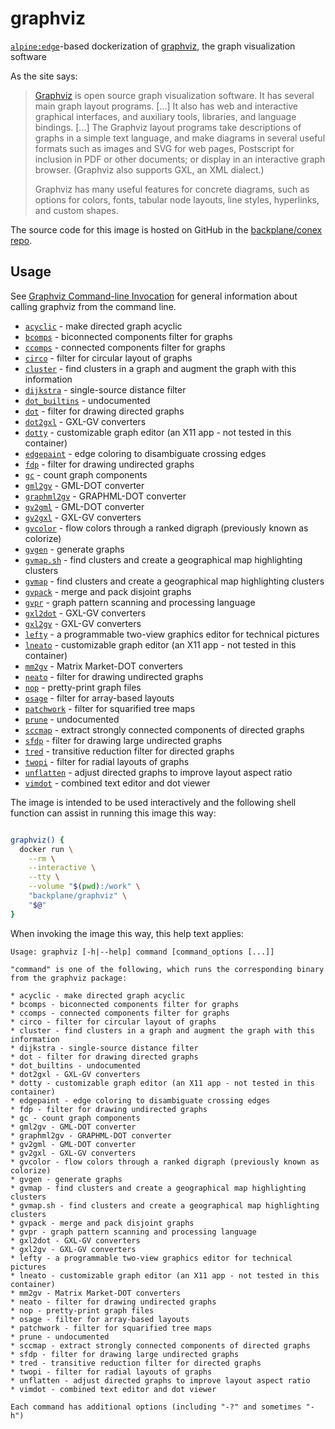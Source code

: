 # graphviz

[`alpine:edge`](https://hub.docker.com/_/alpine/)-based dockerization of [graphviz](https://graphviz.gitlab.io/), the graph visualization software

As the site says:

> [Graphviz](https://www.graphviz.org/) is open source graph visualization software. It has several main graph layout programs. [...] It also has web and interactive graphical interfaces, and auxiliary tools, libraries, and language bindings. [...] The Graphviz layout programs take descriptions of graphs in a simple text language, and make diagrams in several useful formats such as images and SVG for web pages, Postscript for inclusion in PDF or other documents; or display in an interactive graph browser. (Graphviz also supports GXL, an XML dialect.)
>
>Graphviz has many useful features for concrete diagrams, such as options for colors, fonts, tabular node layouts, line styles, hyperlinks, and custom shapes.

The source code for this image is hosted on GitHub in the [backplane/conex repo](https://github.com/backplane/conex/tree/main/graphviz).

## Usage

See [Graphviz Command-line Invocation](https://graphviz.org/_pages/doc/info/command.html) for general information about calling graphviz from the command line.

* [`acyclic`](https://graphviz.gitlab.io/_pages/pdf/acyclic.1.pdf) - make directed graph acyclic
* [`bcomps`](https://graphviz.gitlab.io/_pages/pdf/bcomps.1.pdf) - biconnected components filter for graphs
* [`ccomps`](https://graphviz.gitlab.io/_pages/pdf/ccomps.1.pdf) - connected components filter for graphs
* [`circo`](https://graphviz.gitlab.io/_pages/pdf/dot.1.pdf) - filter for circular layout of graphs
* [`cluster`](https://graphviz.gitlab.io/_pages/pdf/cluster.1.pdf) - find clusters in a graph and augment the graph with this information
* [`dijkstra`](https://graphviz.gitlab.io/_pages/pdf/dijkstra.1.pdf) - single-source distance filter
* [`dot_builtins`](https://graphviz.gitlab.io/_pages/pdf/dot.1.pdf) - undocumented
* [`dot`](https://graphviz.gitlab.io/_pages/pdf/dot.1.pdf) - filter for drawing directed graphs
* [`dot2gxl`](https://graphviz.gitlab.io/_pages/pdf/dot2gxl.1.pdf) - GXL-GV converters
* [`dotty`](https://graphviz.gitlab.io/_pages/pdf/dotty.1.pdf) - customizable graph editor (an X11 app - not tested in this container)
* [`edgepaint`](https://graphviz.gitlab.io/_pages/pdf/edgepaint.1.pdf) - edge coloring to disambiguate crossing edges
* [`fdp`](https://graphviz.gitlab.io/_pages/pdf/dot.1.pdf) - filter for drawing undirected graphs
* [`gc`](https://graphviz.gitlab.io/_pages/pdf/gc.1.pdf) - count graph components
* [`gml2gv`](https://graphviz.gitlab.io/_pages/pdf/gml2gv.1.pdf) - GML-DOT converter
* [`graphml2gv`](https://graphviz.gitlab.io/_pages/pdf/graphml2gv.1.pdf) - GRAPHML-DOT converter
* [`gv2gml`](https://graphviz.gitlab.io/_pages/pdf/gv2gml.1.pdf) - GML-DOT converter
* [`gv2gxl`](https://graphviz.gitlab.io/_pages/pdf/gv2gxl.1.pdf) - GXL-GV converters
* [`gvcolor`](https://graphviz.gitlab.io/_pages/pdf/gvcolor.1.pdf) - flow colors through a ranked digraph (previously known as colorize)
* [`gvgen`](https://graphviz.gitlab.io/_pages/pdf/gvgen.1.pdf) - generate graphs
* [`gvmap.sh`](https://graphviz.gitlab.io/_pages/pdf/gvmap.sh.1.pdf) - find clusters and create a geographical map highlighting clusters
* [`gvmap`](https://graphviz.gitlab.io/_pages/pdf/gvmap.1.pdf) - find clusters and create a geographical map highlighting clusters
* [`gvpack`](https://graphviz.gitlab.io/_pages/pdf/gvpack.1.pdf) - merge and pack disjoint graphs
* [`gvpr`](https://graphviz.gitlab.io/_pages/pdf/gvpr.1.pdf) - graph pattern scanning and processing language
* [`gxl2dot`](https://graphviz.gitlab.io/_pages/pdf/gxl2dot.1.pdf) - GXL-GV converters
* [`gxl2gv`](https://graphviz.gitlab.io/_pages/pdf/gxl2gv.1.pdf) - GXL-GV converters
* [`lefty`](https://graphviz.gitlab.io/_pages/pdf/lefty.1.pdf) - a programmable two-view graphics editor for technical pictures
* [`lneato`](https://graphviz.gitlab.io/_pages/pdf/lneato.1.pdf) - customizable graph editor (an X11 app - not tested in this container)
* [`mm2gv`](https://graphviz.gitlab.io/_pages/pdf/mm2gv.1.pdf) - Matrix Market-DOT converters
* [`neato`](https://graphviz.gitlab.io/_pages/pdf/dot.1.pdf) - filter for drawing undirected graphs
* [`nop`](https://graphviz.gitlab.io/_pages/pdf/nop.1.pdf) - pretty-print graph files
* [`osage`](https://graphviz.gitlab.io/_pages/pdf/osage.1.pdf) - filter for array-based layouts
* [`patchwork`](https://graphviz.gitlab.io/_pages/pdf/patchwork.1.pdf) - filter for squarified tree maps
* [`prune`](https://graphviz.gitlab.io/_pages/pdf/prune.1.pdf) - undocumented
* [`sccmap`](https://graphviz.gitlab.io/_pages/pdf/sccmap.1.pdf) - extract strongly connected components of directed graphs
* [`sfdp`](https://graphviz.gitlab.io/_pages/pdf/dot.1.pdf) - filter for drawing large undirected graphs
* [`tred`](https://graphviz.gitlab.io/_pages/pdf/tred.1.pdf) - transitive reduction filter for directed graphs
* [`twopi`](https://graphviz.gitlab.io/_pages/pdf/dot.1.pdf) - filter for radial layouts of graphs
* [`unflatten`](https://graphviz.gitlab.io/_pages/pdf/unflatten.1.pdf) - adjust directed graphs to improve layout aspect ratio
* [`vimdot`](https://graphviz.gitlab.io/_pages/pdf/vimdot.1.pdf) - combined text editor and dot viewer

The image is intended to be used interactively and the following shell function can assist in running this image this way:

```sh

graphviz() {
  docker run \
    --rm \
    --interactive \
    --tty \
    --volume "$(pwd):/work" \
    "backplane/graphviz" \
    "$@"
}

```

When invoking the image this way, this help text applies:

```
Usage: graphviz [-h|--help] command [command_options [...]]

"command" is one of the following, which runs the corresponding binary from the graphviz package:

* acyclic - make directed graph acyclic
* bcomps - biconnected components filter for graphs
* ccomps - connected components filter for graphs
* circo - filter for circular layout of graphs
* cluster - find clusters in a graph and augment the graph with this information
* dijkstra - single-source distance filter
* dot - filter for drawing directed graphs
* dot_builtins - undocumented
* dot2gxl - GXL-GV converters
* dotty - customizable graph editor (an X11 app - not tested in this container)
* edgepaint - edge coloring to disambiguate crossing edges
* fdp - filter for drawing undirected graphs
* gc - count graph components
* gml2gv - GML-DOT converter
* graphml2gv - GRAPHML-DOT converter
* gv2gml - GML-DOT converter
* gv2gxl - GXL-GV converters
* gvcolor - flow colors through a ranked digraph (previously known as colorize)
* gvgen - generate graphs
* gvmap - find clusters and create a geographical map highlighting clusters
* gvmap.sh - find clusters and create a geographical map highlighting clusters
* gvpack - merge and pack disjoint graphs
* gvpr - graph pattern scanning and processing language
* gxl2dot - GXL-GV converters
* gxl2gv - GXL-GV converters
* lefty - a programmable two-view graphics editor for technical pictures
* lneato - customizable graph editor (an X11 app - not tested in this container)
* mm2gv - Matrix Market-DOT converters
* neato - filter for drawing undirected graphs
* nop - pretty-print graph files
* osage - filter for array-based layouts
* patchwork - filter for squarified tree maps
* prune - undocumented
* sccmap - extract strongly connected components of directed graphs
* sfdp - filter for drawing large undirected graphs
* tred - transitive reduction filter for directed graphs
* twopi - filter for radial layouts of graphs
* unflatten - adjust directed graphs to improve layout aspect ratio
* vimdot - combined text editor and dot viewer

Each command has additional options (including "-?" and sometimes "-h")
```
